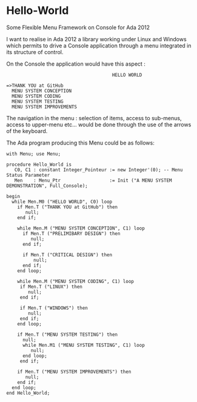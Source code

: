 # Hello-World
Some Flexible Menu Framework on Console for Ada 2012

I want to realise in Ada 2012 a library working under Linux and Windows which permits to drive a Console application through a menu integrated in its structure of control. 

On the Console the application would have this aspect :

                                           HELLO WORLD

    =>THANK YOU at GitHub
      MENU SYSTEM CONCEPTION
      MENU SYSTEM CODING
      MENU SYSTEM TESTING
      MENU SYSTEM IMPROVEMENTS
  
The navigation in the menu : selection of items, access to sub-menus, access to upper-menu etc... would be done through the use of the arrows of the keyboard.


The Ada program producing this Menu could be as follows:

    with Menu; use Menu;

    procedure Hello_World is
       C0, C1 : constant Integer_Pointeur := new Integer'(0); -- Menu Status Parameter
       Men    : Menu_Ptr                  := Init ("A MENU SYSTEM DEMONSTRATION", Full_Console);

    begin
      while Men.M0 ("HELLO WORLD", C0) loop
        if Men.T ("THANK YOU at GitHub") then
           null;
        end if;

        while Men.M ("MENU SYSTEM CONCEPTION", C1) loop
          if Men.T ("PRELIMIBARY DESIGN") then
             null;
          end if;

          if Men.T ("CRITICAL DESIGN") then
              null;
          end if;
        end loop;

        while Men.M ("MENU SYSTEM CODING", C1) loop
         if Men.T ("LINUX") then
            null;
         end if;

         if Men.T ("WINDOWS") then
            null;
         end if;
        end loop;

        if Men.T ("MENU SYSTEM TESTING") then
          null;
          while Men.M1 ("MENU SYSTEM TESTING", C1) loop
             null;
          end loop;
         end if;
       
        if Men.T ("MENU SYSTEM IMPROVEMENTS") then
           null;
        end if;
      end loop;
    end Hello_World;

